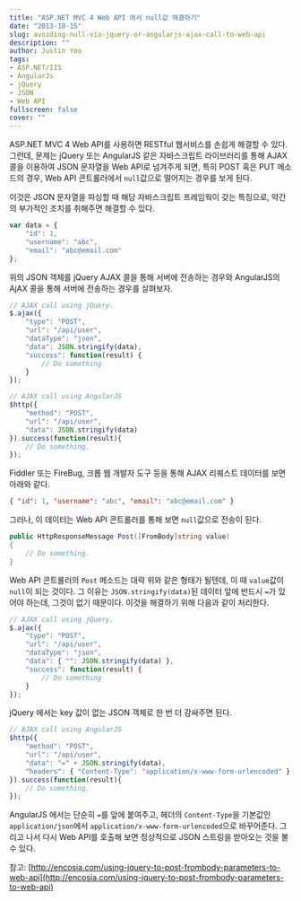 ```yaml
---
title: "ASP.NET MVC 4 Web API 에서 null값 해결하기"
date: "2013-10-15"
slug: avoiding-null-via-jquery-or-angularjs-ajax-call-to-web-api
description: ""
author: Justin Yoo
tags:
- ASP.NET/IIS
- AngularJs
- jQuery
- JSON
- Web API
fullscreen: false
cover: ""
---
```


ASP.NET MVC 4 Web API를 사용하면 RESTful 웹서비스를 손쉽게 해결할 수 있다. 그런데, 문제는 jQuery 또는 AngularJS 같은 자바스크립트 라이브러리를 통해 AJAX 콜을 이용하여 JSON 문자열을 Web API로 넘겨주게 되면, 특히 POST 혹은 PUT 메소드의 경우, Web API 콘트롤러에서 `null`값으로 떨어지는 경우를 보게 된다.

이것은 JSON 문자열을 파싱할 때 해당 자바스크립트 프레임웍이 갖는 특징으로, 약간의 부가적인 조치를 취해주면 해결할 수 있다.

```js
var data = {
    "id": 1,
    "username": "abc",
    "email": "abc@email.com"
};

```

위의 JSON 객체를 jQuery AJAX 콜을 통해 서버에 전송하는 경우와 AngularJS의 AjAX 콜을 통해 서버에 전송하는 경우를 살펴보자.

```js
// AJAX call using jQuery.
$.ajax({
    "type": "POST",
    "url": "/api/user",
    "dataType": "json",
    "data": JSON.stringify(data),
    "success": function(result) {
        // Do something
    }
});

// AJAX call using AngularJS
$http({
    "method": "POST",
    "url": "/api/user",
    "data": JSON.stringify(data)
}).success(function(result){
    // Do something.
});

```

Fiddler 또는 FireBug, 크롭 웹 개발자 도구 등을 통해 AJAX 리퀘스트 데이터를 보면 아래와 같다.

```json
{ "id": 1, "username": "abc", "email": "abc@email.com" }

```

그러나, 이 데이터는 Web API 콘트롤러를 통해 보면 `null`값으로 전송이 된다.

```csharp
public HttpResponseMessage Post([FromBody]string value)
{
    // Do something.
}

```

Web API 콘트롤러의 `Post` 메소드는 대략 위와 같은 형태가 될텐데, 이 때 `value`값이 `null`이 되는 것이다. 그 이유는 `JSON.stringify(data)`된 데이터 앞에 반드시 `=`가 있어야 하는데, 그것이 없기 때문이다. 이것을 해결하기 위해 다음과 같이 처리한다.

```js
// AJAX call using jQuery.
$.ajax({
    "type": "POST",
    "url": "/api/user",
    "dataType": "json",
    "data": { "": JSON.stringify(data) },
    "success": function(result) {
        // Do something
    }
});

```

jQuery 에서는 key 값이 없는 JSON 객체로 한 번 더 감싸주면 된다.

```js
// AJAX call using AngularJS
$http({
    "method": "POST",
    "url": "/api/user",
    "data": "=" + JSON.stringify(data),
    "headers": { "Content-Type": "application/x-www-form-urlencoded" }
}).success(function(result){
    // Do something.
});

```

AngularJS 에서는 단순히 `=`를 앞에 붙여주고, 헤더의 `Content-Type`을 기본값인 `application/json`에서 `application/x-www-form-urlencoded`으로 바꾸어준다. 그리고 나서 다시 Web API를 호출해 보면 정상적으로 JSON 스트링을 받아오는 것을 볼 수 있다.

참고: [](http://encosia.com/using-jquery-to-post-frombody-parameters-to-web-api)[http://encosia.com/using-jquery-to-post-frombody-parameters-to-web-api](http://encosia.com/using-jquery-to-post-frombody-parameters-to-web-api)
